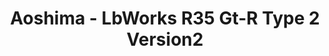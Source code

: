 ---
layout: product
title: "Aoshima - LbWorks R35 Gt-R Type 2 Version2"
price: "TBA" 
desc: "N/A"
img_path: "/assets/img/AO55922.webp"
brand: "N/A"
available: false
special_offer: false
new: false
soon: false
cat: "010000"
subcat: "013700"
subsubcat: "0N/A"
sifra: "AO55922"
popular: false
---